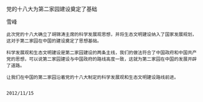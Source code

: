 党的十八大为第二家园建设奠定了基础

雪峰


    此次党的十八大确立了胡锦涛主席的科学发展观思想，并将生态文明建设纳入了国家发展规划，这对于第二家园在中国的建设奠定了思想基础。

    科学发展观和生态文明建设是第二家园建设的两条主线，我们的做法符合了中国政府和中国共产党的思想，可以说第二家园建设与中国政府的路线高度一致，这就为第二家园在中国的发展开辟了道路。

    让我们在中国的第二家园沿着党的十八大制定的科学发展观和生态文明建设路线前进。


    2012/11/15



